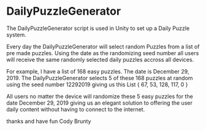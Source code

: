 # DailyPuzzleGenerator

The DailyPuzzleGenerator script is used in Unity to set up a Daily Puzzle system.

Every day the DailyPuzzleGenerator will select random Puzzles from a list of pre
made puzzles. Using the date as the randomizing seed number all users will 
receive the same randomly selected daily puzzles accross all devices. 

For example, I have a list of 168 easy puzzles. The date is December 29, 2019. The 
DailyPuzzleGenerator selects 5 of these 168 puzzles at random using the seed number
12292019 giving us this List<int> { 67, 53, 128, 117, 0 } 

All users no matter the device will randomize these 5 easy puzzles for the date
December 29, 2019 giving us an elegant solution to offering the user daily content without
having to connect to the internet. 

thanks and have fun
Cody Brunty
